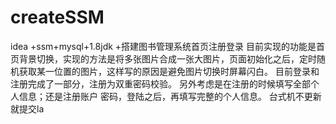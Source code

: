 # createSSM
idea +ssm+mysql+1.8jdk +搭建图书管理系统首页注册登录
目前实现的功能是首页背景切换，实现的方法是将多张图片合成一张大图片，页面初始化之后，定时随机获取某一位置的图片，这样写的原因是避免图片切换时屏幕闪白。
目前登录和注册完成了一部分，注册为双重密码校验。
另外考虑是在注册的时候填写全部个人信息；还是注册账户 密码，登陆之后，再填写完整的个人信息。
台式机不更新就提交la
